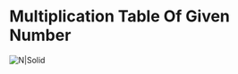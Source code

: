 # Multiplication Table Of Given Number
![N|Solid](https://lh3.googleusercontent.com/pw/AJFCJaXjjMrJmntJuvYWwHuzw99EUOtd0avYzN9ZkfF8_0J2gl-TZgaxtRFQqDTwFpmCPynxy2hb7e_NmDkXX3blHQrlQmtxIehjQGc0Eg9sTlodGZy4Icg7YGVtnNAzME5YRiwAScQ-ib0OiwYFQSy8MAGf_9tg3nldxOuDQT75whleXiNErIHl-RE1CSmi4LYdWUnwG-Kec49C821ctuFmpJUn3AqXIeAkjZzEbAJvy6rRS8Y1RfuW2X-kC_R06hJAtsx3R5GdIzv7PoWlJvwGbUBDDG8iBJjSfuXqax0UILih_0HDHdc62u5ujSxw5afDa5k5cDdSNgwvQmPYpXKeX4yQdngjs-W_E9IvCDX_tbaIqNuJt_lO0VN1lh6ZwipmMocwZKx_l7FhxKRMtvK93messxkLBWMIBQerkRO2_YkisgnUz6VS8T-_s00RVePsZ_ANuInNC7CeNCxAFFYYeOhe3HyvdeCo3G1z7YWxgDtSqvmp9WKoATLydjH_cFIlvN1PDzw42LsvDexat92tSeIfIoACXYYk0ZFv39XlZHl7CbrhZHh25Eir6MDc3Hd-q3JagPA7u48v4ARtpI4CbbpYsK383QmmbZiKgg3yjJNGsoF_LrMd9t6SF6pDPRkV48ZTLhuDgrN3lyv18q3pvmsJLJ4QBPw8j03F7448u2rDJivH5iShyQask47Gtzp6nZVtV-k4hGFU9VQFN_12wytpgHYESIwdMrfFPgHRtJ4W-ScOS_MfviPMDJPY_Vwj1h0Xbrlv0Pat0snNmLlvDGKrbgZdc7kstH471n-4c_x9b3w9mUlNbJHhD-R-onEqO6MhCzNoHPMd75_VWPvG2kiacHUd6Tuw6QTtrMevklPARGOPRKS5bnkmPidj8_vgf_QNBjCAwD64FMi3mr3qEA=w458-h952-s-no?authuser=0)